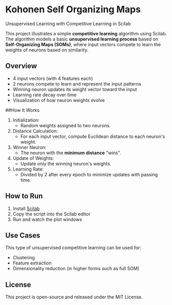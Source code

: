 # Kohonen Self Organizing Maps
Unsupervised Learning with Competitive Learning in Scilab

This project illustrates a simple **competitive learning** algorithm using Scilab. The algorithm models a basic **unsupervised learning process** based on **Self-Organizing Maps (SOMs)**, where input vectors compete to learn the weights of neurons based on similarity.

## Overview

- 4 input vectors (with 4 features each)
- 2 neurons compete to learn and represent the input patterns
- Winning neuron updates its weight vector toward the input
- Learning rate decay over time
- Visualization of how neuron weights evolve

##How It Works

1. Initialization:
   - Random weights assigned to two neurons.
2. Distance Calculation:
   - For each input vector, compute Euclidean distance to each neuron's weight.
3. Winner Neuron:
   - The neuron with the **minimum distance** "wins".
4. Update of Weights:
   - Update only the winning neuron's weights.
5. Learning Rate:
   - Divided by 2 after every epoch to minimize updates with passing time.


## How to Run

1. Install [Scilab](https://www.scilab.org/)
2. Copy the script into the Scilab editor
3. Run and watch the plot windows

## Use Cases

This type of unsupervised competitive learning can be used for:
- Clustering
- Feature extraction
- Dimensionality reduction (in higher forms such as full SOM)

## License

This project is open-source and released under the MIT License.
